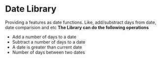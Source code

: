 # Date Library
Providing a features as date functions. Like, add/substract days from date, date comparision and etc
**The Library can do the following operations**
- Add a number of days to a date
- Subtract a number of days to a date
- A date is greater than current date
- Number of days between two dates

